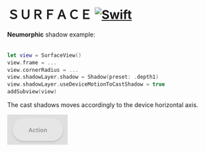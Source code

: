 # ＳＵＲＦＡＣＥ [![Swift](https://img.shields.io/badge/swift-5.1-orange.svg?style=flat)](#)

**Neumorphic** shadow example:

```swift

let view = SurfaceView()
view.frame = ...
view.cornerRadius = ...
view.shadowLayer.shadow = Shadow(preset: .depth1)
view.shadowLayer.useDeviceMotionToCastShadow = true
addSubview(view)
```

The cast shadows moves accordingly to the device horizontal axis.

<img src="docs_/button.gif" width=140 alt="screen" />
